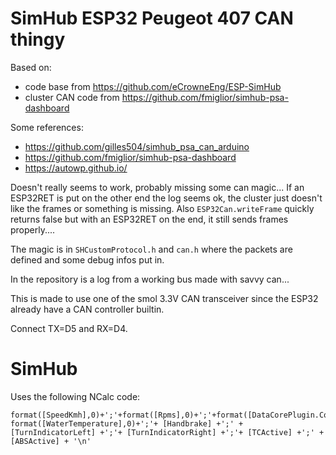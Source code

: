 # SimHub ESP32 Peugeot 407 CAN thingy

Based on:
- code base from https://github.com/eCrowneEng/ESP-SimHub
- cluster CAN code from https://github.com/fmiglior/simhub-psa-dashboard

Some references:
- https://github.com/gilles504/simhub_psa_can_arduino
- https://github.com/fmiglior/simhub-psa-dashboard
- https://autowp.github.io/

Doesn't really seems to work, probably missing some can magic...
If an ESP32RET is put on the other end the log seems ok, the cluster just doesn't like the frames or something is missing.
Also `ESP32Can.writeFrame` quickly returns false but with an ESP32RET on the end, it still sends frames properly.... 

The magic is in `SHCustomProtocol.h` and `can.h` where the packets are defined and some debug infos put in.

In the repository is a log from a working bus made with savvy can...

This is made to use one of the smol 3.3V CAN transceiver since the ESP32 already have a CAN controller builtin.

Connect TX=D5 and RX=D4.

# SimHub

Uses the following NCalc code:
```text
format([SpeedKmh],0)+';'+format([Rpms],0)+';'+format([DataCorePlugin.Computed.Fuel_Percent],0)+';'+ format([WaterTemperature],0)+';'+ [Handbrake] +';' + [TurnIndicatorLeft] +';'+ [TurnIndicatorRight] +';'+ [TCActive] +';' + [ABSActive] + '\n'
```
